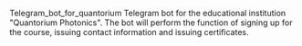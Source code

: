 Telegram_bot_for_quantorium 
Telegram bot for the educational institution "Quantorium Photonics". The bot will perform the function of signing up for the course, issuing contact information and issuing certificates.
